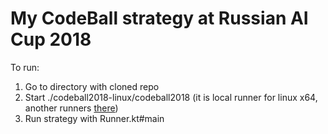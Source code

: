 # My CodeBall strategy at Russian AI Cup 2018

To run:
1. Go to directory with cloned repo
2. Start ./codeball2018-linux/codeball2018 (it is local runner for linux x64, another runners [there](http://2018.russianaicup.ru/p/localrunner))
2. Run strategy with Runner.kt#main
